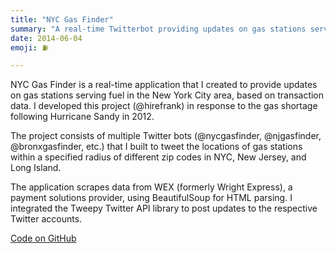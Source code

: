 ```yaml
---
title: "NYC Gas Finder"
summary: "A real-time Twitterbot providing updates on gas stations serving fuel following Hurricane Sandy."
date: 2014-06-04
emoji: ⛽

---
```


NYC Gas Finder is a real-time application that I created to provide updates on gas stations serving fuel in the New York City area, based on transaction data. I developed this project (@hirefrank) in response to the gas shortage following Hurricane Sandy in 2012.

The project consists of multiple Twitter bots (@nycgasfinder, @njgasfinder, @bronxgasfinder, etc.) that I built to tweet the locations of gas stations within a specified radius of different zip codes in NYC, New Jersey, and Long Island.

The application scrapes data from WEX (formerly Wright Express), a payment solutions provider, using BeautifulSoup for HTML parsing. I integrated the Tweepy Twitter API library to post updates to the respective Twitter accounts.

[Code on GitHub](https://github.com/hirefrank/nycgasfinder)

